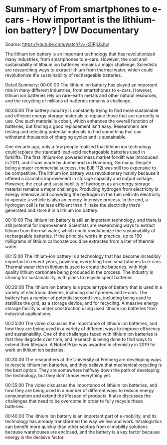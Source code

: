 # Summary of From smartphones to e-cars - How important is the lithium-ion battery? | DW Documentary

Source: https://youtube.com/watch?v=-tZiRjLbJlw

The lithium ion battery is an important technology that has revolutionized many industries, from smartphones to e-cars. However, the cost and sustainability of lithium ion batteries remains a major challenge. Scientists are researching ways to extract lithium from thermal water, which could revolutionize the sustainability of rechargeable batteries.

Detail Summary: 
00:00:00
The lithium ion battery has played an important role in many different industries, from smartphones to e-cars. However, lithium ion batteries rely on rare-earth metals and other natural resources, and the recycling of millions of batteries remains a challenge.

00:05:00
The battery industry is constantly trying to find more sustainable and efficient energy storage materials to replace those that are currently in use. One such material is cobalt, which enhances the overall function of batteries, but finding a good replacement isn't easy. Researchers are testing and retesting potential materials to find something that can withstand thousands of charging cycles and is sustainable.

One decade ago, only a few people realized that lithium ion technology could replace the standard lead-acid rechargeable batteries used in forklifts. The first lithium-ion powered mass market forklift was introduced in 2011, and it was made by Junheinrich in Hamburg, Germany. Despite being a major commercial success, the EJE 112i was still too expensive to be competitive. The lithium ion battery was revolutionary mainly because it offered a dramatic improvement in storage capacity and output voltage. However, the cost and sustainability of hydrogen as an energy storage material remains a major challenge. Producing hydrogen from electricity is energy intensive and converting the hydrogen in the fuel cell into electricity to operate a vehicle is also an energy-intensive process. In the end, a hydrogen cell is far less efficient than if I take the electricity that’s generated and store it in a lithium ion battery.

00:10:00
The lithium ion battery is still an important technology, and there is still potential for improvement. Scientists are researching ways to extract lithium from thermal water, which could revolutionize the sustainability of rechargeable batteries. If the principle works in practice, up to 160 milligrams of lithium carbonate could be extracted from a liter of thermal water.

00:15:00
The lithium-ion battery is a technology that has become incredibly important in recent years, powering everything from smartphones to e-cars. Thermal water rich in lithium is used to create the batteries, with high quality lithium carbonate being produced in the process. The industry is striving for sustainability, with plans to recycle spent batteries.

00:20:00
The lithium ion battery is a popular type of battery that is used in a variety of electronic devices, including smartphones and e-cars. The battery has a number of potential second lives, including being used to stabilize the grid, as a storage device, and for recycling. A massive energy storage facility is under construction using used lithium ion batteries from industrial applications.

00:25:00
The video discusses the importance of lithium ion batteries, and how they are being used in a variety of different ways to improve efficiency and sustainability. One of the challenges faced with lithium ion batteries is that they degrade over time, and research is being done to find ways to extend their lifespan. A Nobel Prize was awarded in chemistry in 2019 for work on lithium ion batteries.

00:30:00
The researchers at the University of Freiberg are developing ways to recycle lithium ion batteries, and they believe that mechanical recycling is the best option. They are somewhere halfway down the path of developing the technology, but they don't know everything yet.

00:35:00
The video discusses the importance of lithium ion batteries, and how they are being used in a number of different ways to reduce energy consumption and extend the lifespan of products. It also discusses the challenges that need to be overcome in order to fully recycle these batteries.

00:40:00
The lithium ion battery is an important part of e-mobility, and its technology has already transformed the way we live and work. Intralogistics can benefit more quickly than other sectors from e-mobility solutions because warehouses are enclosed, and the battery is a key factor because energy is the decisive factor.

